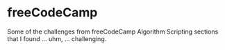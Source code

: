 # freeCodeCamp

Some of the challenges from freeCodeCamp Algorithm Scripting sections that I found ... uhm, ... challenging.

